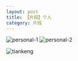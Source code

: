 ```yaml
---
layout: post
title: 【片段】个人
category: 片段
---
```

![personal-1](http://r74vtd8b0.hd-bkt.clouddn.com/img/personal-1.png)
![personal-2](http://r74vtd8b0.hd-bkt.clouddn.com/img/personal-2.png)

![tiankeng](http://r74vtd8b0.hd-bkt.clouddn.com/img/tiankeng.png)



  



